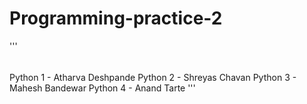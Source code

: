 # Programming-practice-2
'''
######
Python 1 - Atharva Deshpande
Python 2 - Shreyas Chavan
Python 3 - Mahesh Bandewar
Python 4 - Anand Tarte
'''
